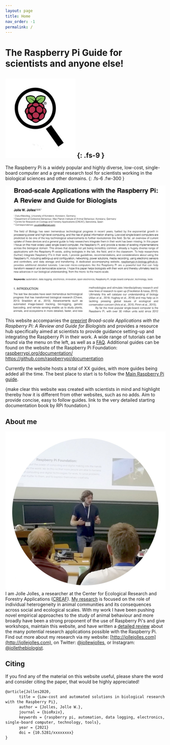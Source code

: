 ```yaml
---
layout: page
title: Home
nav_order: -1
permalink: /
---
```

# The Raspberry Pi Guide for scientists and anyone else!
[![Raspberry Pi Logo](/assets/images/raspberrypi-guide-logonotext.jpg?style=titleimgright)](http://raspberrypi.org)
{: .fs-9 }
---
The Raspberry Pi is a widely popular and highly diverse, low-cost, single-board computer and a great research tool for scientists working in the biological sciences and other domains.
{: .fs-6 .fw-300 }

[![Raspberry Pi Review paper](/assets/images/jolles-et-al-frontpage.jpg?style=smallimgleft)](/assets/images/jolles-et-al-frontpage.jpg)

This website accompanies the [preprint](docs/raspberry-pi-paper.html) *Broad-scale Applications with the Raspberry Pi: A Review and Guide for Biologists* and provides a resource hub specifically aimed at scientists to provide guidance setting-up and integrating the Raspberry Pi in their work. A wide range of tutorials can be found via the menu on the left, as well as a [FAQ](docs/9-FAQ.html). Additional guides can be found on the website of the Raspberry Pi Foundation: [raspberrypi.org/documentation/](https://www.raspberrypi.org/documentation/) https://github.com/raspberrypi/documentation

Currently the website hosts a total of XX guides, with more guides being added all the time. The best place to start is to follow the [Main Raspberry Pi guide](http://).

{make clear this website was created with scientists in mind and highlight thereby how it is different from other websites, such as no adds. Aim to provide concise, easy to follow guides. link to the very detailed starting documentation book by RPi foundation.}


## About me
[![Jolle workshop](/assets/images/jolle-raspberrypi-workshop.jpg?style=smallimgright)](/assets/images/jolle-raspberrypi-workshop.jpg)
I am Jolle Jolles, a researcher at the Center for Ecological Research and Forestry Applications ([CREAF](http://creaf.cat)). [My research](http://jollejolles.com) is focused on the role of individual heterogeneity in animal communities and its consequences across social and ecological scales. With my work I have been pushing novel empirical approaches to the study of animal behaviour and more broadly have been a strong proponent of the use of Raspberry Pi's and give workshops, maintain this website, and have written a [detailed review](http://) about the many potential research applications possible with the Raspberry Pi. Find out more about my research via my website: [http://jollejolles.com](http://jollejolles.com), on Twitter: [@jollewjolles](http://twitter.com/jollewjolles), or Instagram: [@jollethebiologist](http://instagram.com/jollethebiologist).


## Citing
If you find any of the material on this website useful, please share the word and consider citing the paper, that would be highly appreciated!

```
@article{Jolles2020,
      title = {Low-cost and automated solutions in biological research with the Raspberry Pi},
      author = {Jolles, Jolle W.},
      journal = {bioRxiv},
      keywords = {raspberry pi, automation, data logging, electronics, single-board computer, technology, tools},
      year = {2021}
      doi = {10.5281/xxxxxxxx}
}
```
